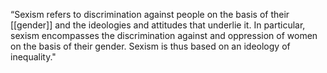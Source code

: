 “Sexism refers to discrimination against people on the basis of their [[gender]] and the ideologies and attitudes that underlie it. In particular, sexism encompasses the discrimination against and oppression of women on the basis of their gender. Sexism is thus based on an ideology of inequality."
